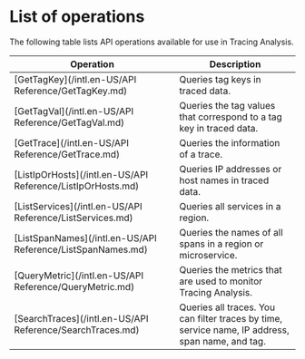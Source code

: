 # List of operations

The following table lists API operations available for use in Tracing Analysis.

|Operation|Description|
|---------|-----------|
|[GetTagKey](/intl.en-US/API Reference/GetTagKey.md)|Queries tag keys in traced data.|
|[GetTagVal](/intl.en-US/API Reference/GetTagVal.md)|Queries the tag values that correspond to a tag key in traced data.|
|[GetTrace](/intl.en-US/API Reference/GetTrace.md)|Queries the information of a trace.|
|[ListIpOrHosts](/intl.en-US/API Reference/ListIpOrHosts.md)|Queries IP addresses or host names in traced data.|
|[ListServices](/intl.en-US/API Reference/ListServices.md)|Queries all services in a region.|
|[ListSpanNames](/intl.en-US/API Reference/ListSpanNames.md)|Queries the names of all spans in a region or microservice.|
|[QueryMetric](/intl.en-US/API Reference/QueryMetric.md)|Queries the metrics that are used to monitor Tracing Analysis.|
|[SearchTraces](/intl.en-US/API Reference/SearchTraces.md)|Queries all traces. You can filter traces by time, service name, IP address, span name, and tag.|

